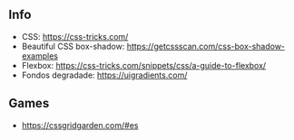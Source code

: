 ## Info
- CSS: https://css-tricks.com/
- Beautiful CSS box-shadow: https://getcssscan.com/css-box-shadow-examples
- Flexbox: https://css-tricks.com/snippets/css/a-guide-to-flexbox/
- Fondos degradade: https://uigradients.com/



## Games
- https://cssgridgarden.com/#es